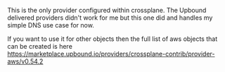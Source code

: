 This is the only provider configured within crossplane. The Upbound delivered providers didn't work for me but this one did and handles my simple DNS use case for now.

If you want to use it for other objects then the full list of aws objects that can be created is here https://marketplace.upbound.io/providers/crossplane-contrib/provider-aws/v0.54.2